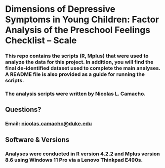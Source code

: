 # Dimensions of Depressive Symptoms in Young Children: Factor Analysis of the Preschool Feelings Checklist – Scale

### This repo contains the scripts (R, Mplus) that were used to analyze the data for this project. In addition, you will find the final de-identified dataset used to complete the main analyses. A README file is also provided as a guide for running the scripts.

### The analysis scripts were written by Nicolas L. Camacho.

## Questions?

### Email: nicolas.camacho@duke.edu

## Software & Versions

### Analyses were conducted in R version 4.2.2 and Mplus version 8.6 using Windows 11 Pro via a Lenovo Thinkpad E490s.
